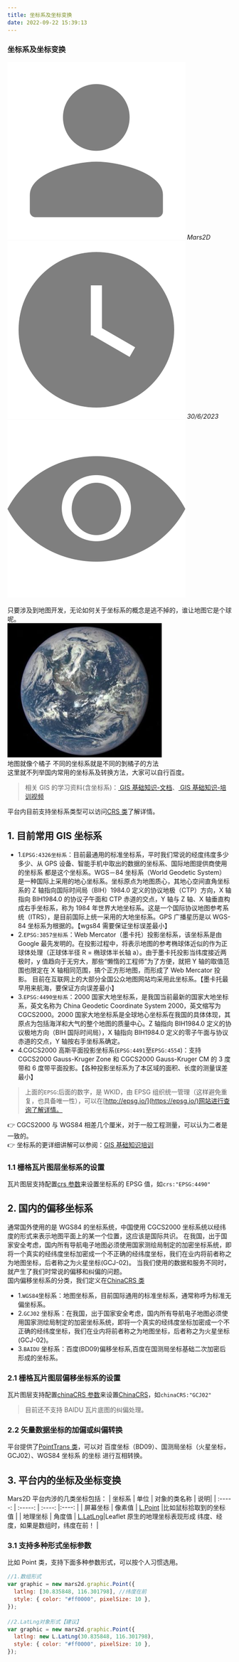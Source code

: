 ```yaml
---
title: 坐标系及坐标变换
date: 2022-09-22 15:39:13
---
```


<h3> 坐标系及坐标变换 </h3>

<div class='headStyle'>
<img class='images' src="../public/icon/yonghu.svg" alt="来自依赖包的图片">
<i class='text'>Mars2D</i>
<img class='imagess' src="../public/icon/shijian.svg" alt="来自依赖包的图片">
<i class='text'>30/6/2023</i>
<img class='imagess' src="../public/icon/liulan.svg" alt="来自依赖包的图片">
<span class='text' id="busuanzi_container_page_pv">
  <span id="busuanzi_value_page_pv"></span>
</span>
</div>

只要涉及到地图开发，无论如何关于坐标系的概念是逃不掉的，谁让地图它是个球呢。<br />
![配置图][1] <br />
地图就像个橘子 不同的坐标系就是不同的剝橘子的方法<br />
这里就不列举国内常用的坐标系及转换方法，大家可以自行百度。<br />

> 相关 GIS 的学习资料(含坐标系)：[ GIS 基础知识-文档](http://marsgis.cn/doc/study-gis.pdf)、[ GIS 基础知识-培训视频](https://www.bilibili.com/video/BV1JZ4y1Z7Bi/?vd_source=aaeb12441f28ad785bbba9f6832bef02)

平台内目前支持坐标系类型可以访问[CRS 类](http://mars2d.cn/api/global.html#CRS)了解详情。

## 1. 目前常用 GIS 坐标系

- 1.`EPSG:4326坐标系`：目前最通用的标准坐标系，平时我们常说的经度纬度多少多少、从 GPS 设备、智能手机中取出的数据的坐标系、国际地图提供商使用的坐标系 都是这个坐标系。WGS－84 坐标系（World Geodetic System）是一种国际上采用的地心坐标系。坐标原点为地图质心，其地心空间直角坐标系的 Z 轴指向国际时间局（BIH）1984.0 定义的协议地极（CTP）方向，X 轴指向 BIH1984.0 的协议子午面和 CTP 赤道的交点，Y 轴与 Z 轴、X 轴垂直构成右手坐标系，称为 1984 年世界大地坐标系。这是一个国际协议地图参考系统（ITRS），是目前国际上统一采用的大地坐标系。GPS 广播星历是以 WGS-84 坐标系为根据的。【wgs84 需要保证坐标误差最小】
- 2.`EPSG:3857坐标系`：Web Mercator（墨卡托）投影坐标系，该坐标系是由 Google 最先发明的。在投影过程中，将表示地图的参考椭球体近似的作为正球体处理（正球体半径 R = 椭球体半长轴 a）。由于墨卡托投影当纬度接近两极时，y 值趋向于无穷大，那些“懒惰的工程师”为了方便，就把 Y 轴的取值范围也限定在 X 轴相同范围，搞个正方形地图，而形成了 Web Mercator 投影。 目前在互联网上的大部分全国公众地图网站均采用此坐标系。【墨卡托最早用来航海，要保证方向误差最小】
- 3.`EPSG:4490坐标系`：2000 国家大地坐标系，是我国当前最新的国家大地坐标系，英文名称为 China Geodetic Coordinate System 2000，英文缩写为 CGCS2000。2000 国家大地坐标系是全球地心坐标系在我国的具体体现，其原点为包括海洋和大气的整个地图的质量中心。Z 轴指向 BIH1984.0 定义的协议极地方向（BIH 国际时间局），X 轴指向 BIH1984.0 定义的零子午面与协议赤道的交点，Y 轴按右手坐标系确定。
- 4.CGCS2000 高斯平面投影坐标系(`EPSG:4491`至`EPSG:4554`)：支持 CGCS2000 Gauss-Kruger Zone 和 CGCS2000 Gauss-Kruger CM 的 3 度带和 6 度带平面投影。【各种投影坐标系为了本区域的面积、长度的测量误差最小】

> 上面的`EPSG`:后面的数字，是 WKID，由 EPSG 组织统一管理（这样避免重复，也具备唯一性），可以在[http://epsg.io/](https://epsg.io/)网站进行查询了解详情。

👉 CGCS2000 与 WGS84 相差几个厘米，对于一般工程测量，可以认为二者是一致的。<br />
👉 坐标系的更详细讲解可以参阅：[GIS 基础知识培训](http://marsgis.cn/doc/study-gis.pdf)

### 1.1 栅格瓦片图层坐标系的设置

瓦片图层支持配置[crs 参数](http://mars2d.cn/api/BaseTileLayer.html#.ConstructorOptions)来设置坐标系的 EPSG 值，如`crs:"EPSG:4490"`

## 2. 国内的偏移坐标系

通常国外使用的是 WGS84 的坐标系统，中国使用 CGCS2000 坐标系统以经纬度的形式来表示地图平面上的某一个位置，这应该是国际共识。 在我国，出于国家安全考虑，国内所有导航电子地图必须使用国家测绘局制定的加密坐标系统，即将一个真实的经纬度坐标加密成一个不正确的经纬度坐标，我们在业内将前者称之为地图坐标，后者称之为火星坐标(GCJ-02)。 当我们使用的数据和服务不同时，就产生了我们时常说的偏移和纠偏的问题。<br />
国内偏移坐标系的分类，我们定义在[ChinaCRS 类](http://mars2d.cn/api/global.html#ChinaCRS)

- 1.`WGS84`坐标系：地图坐标系，目前国际通用的标准坐标系，通常称呼为标准无偏坐标系。
- 2.`GCJ02` 坐标系：在我国，出于国家安全考虑，国内所有导航电子地图必须使用国家测绘局制定的加密坐标系统，即将一个真实的经纬度坐标加密成一个不正确的经纬度坐标，我们在业内将前者称之为地图坐标，后者称之为火星坐标(GCJ-02)。
- 3.`BAIDU` 坐标系：百度(BD09)偏移坐标系,百度在国测局坐标基础二次加密后形成的坐标系。

### 2.1 栅格瓦片图层偏移坐标系的设置

瓦片图层支持配置[chinaCRS 参数](http://mars2d.cn/api/BaseTileLayer.html#.ConstructorOptions)来设置[ChinaCRS](http://mars2d.cn/api/global.html#ChinaCRS)，如`chinaCRS:"GCJ02"`

> 目前还不支持 BAIDU 瓦片底图的纠偏处理。

### 2.2 矢量数据坐标的加偏或纠偏转换

平台提供了[PointTrans 类](http://mars2d.cn/api/PointTrans.html)，可以对 百度坐标（BD09）、国测局坐标（火星坐标，GCJ02）、WGS84 坐标系 的坐标 进行互相转换。

## 3. 平台内的坐标及坐标变换

Mars2D 平台内涉的几类坐标包括：
| 坐标系 | 单位 | 对象的类名称 | 说明|
| :-----: | :-----: | :----: |:----: |
| 屏幕坐标 | 像素值 | [L.Point](http://mars2d.cn/api/leaflet/reference_cn.html#point) |比如鼠标拾取到的坐标值 |
| 地理坐标 | 角度值 | [L.LatLng](http://mars2d.cn/api/leaflet/reference_cn.html#latlng)|Leaflet 原生的地理坐标表现形成 纬度、经度，如果是数组时，纬度在前！ |

### 3.1 支持多种形式坐标参数

比如 Point 类，支持下面多种参数形式，可以按个人习惯选用。

```js
//1.数组形式
var graphic = new mars2d.graphic.Point({
  latlng: [30.835848, 116.301798], //纬度在前
  style: { color: "#ff0000", pixelSize: 10 },
});

//2.LatLng对象形式【建议】
var graphic = new mars2d.graphic.Point({
  latlng: new L.LatLng(30.835848, 116.301798),
  style: { color: "#ff0000", pixelSize: 10 },
});
```

[1]: ../public/image/map-crs-earth.jpg
